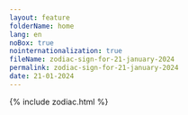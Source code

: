 ```yaml
---
layout: feature
folderName: home
lang: en
noBox: true
nointernationalization: true
fileName: zodiac-sign-for-21-january-2024
permalink: zodiac-sign-for-21-january-2024
date: 21-01-2024
---
```

{% include zodiac.html %}
